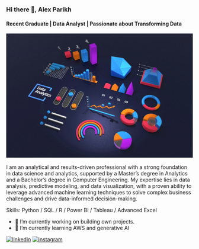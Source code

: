 ### Hi there 👋, Alex Parikh
#### Recent Graduate | Data Analyst | Passionate about Transforming Data
![Recent Graduate | Data Analyst | Passionate about Transforming Data](https://github.com/AlexParikh/AlexParikh/blob/main/photo-1666875753105-c63a6f3bdc86.jpg)

I am an analytical and results-driven professional with a strong foundation in data science and analytics, supported by a Master’s degree in Analytics and a Bachelor’s degree in Computer Engineering. My expertise lies in data analysis, predictive modeling, and data visualization, with a proven ability to leverage advanced machine learning techniques to solve complex business challenges and drive data-informed decision-making.

Skills: Python / SQL / R / Power BI / Tableau / Advanced Excel

- 🔭 I’m currently working on building own projects. 
- 🌱 I’m currently learning AWS and generative AI 


[<img src='https://cdn.jsdelivr.net/npm/simple-icons@3.0.1/icons/linkedin.svg' alt='linkedin' height='40'>](https://www.linkedin.com/in/alex-parikh/)  [<img src='https://cdn.jsdelivr.net/npm/simple-icons@3.0.1/icons/instagram.svg' alt='instagram' height='40'>](https://www.instagram.com/alex_parikh/)  

